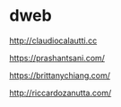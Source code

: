 # dweb

http://claudiocalautti.cc

https://prashantsani.com/

https://brittanychiang.com/

http://riccardozanutta.com/
